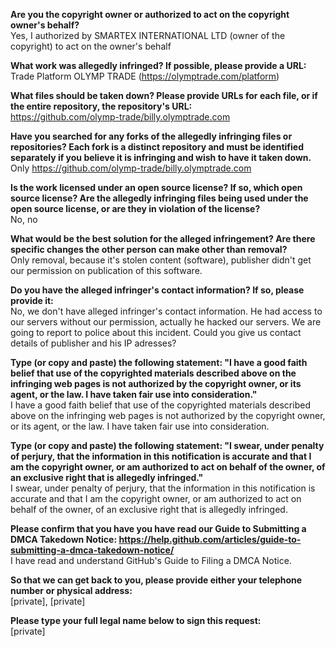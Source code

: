 **Are you the copyright owner or authorized to act on the copyright owner's behalf?**  
Yes, I authorized by SMARTEX INTERNATIONAL LTD (owner of the copyright) to act on the owner's behalf

**What work was allegedly infringed? If possible, please provide a URL:**  
Trade Platform OLYMP TRADE (https://olymptrade.com/platform)

**What files should be taken down? Please provide URLs for each file, or if the entire repository, the repository's URL:**  
https://github.com/olymp-trade/billy.olymptrade.com

**Have you searched for any forks of the allegedly infringing files or repositories? Each fork is a distinct repository and must be identified separately if you believe it is infringing and wish to have it taken down.**  
Only https://github.com/olymp-trade/billy.olymptrade.com

**Is the work licensed under an open source license? If so, which open source license? Are the allegedly infringing files being used under the open source license, or are they in violation of the license?**  
No, no

**What would be the best solution for the alleged infringement? Are there specific changes the other person can make other than removal?**  
Only removal, because it's stolen content (software), publisher didn't get our permission on publication of this software.

**Do you have the alleged infringer's contact information? If so, please provide it:**  
No, we don't have alleged infringer's contact information. He had access to our servers without our permission, actually he hacked our servers. We are going to report to police about this incident. Could you give us contact details of publisher and his IP adresses?

**Type (or copy and paste) the following statement: "I have a good faith belief that use of the copyrighted materials described above on the infringing web pages is not authorized by the copyright owner, or its agent, or the law. I have taken fair use into consideration."**  
I have a good faith belief that use of the copyrighted materials described above on the infringing web pages is not authorized by the copyright owner, or its agent, or the law. I have taken fair use into consideration.

**Type (or copy and paste) the following statement: "I swear, under penalty of perjury, that the information in this notification is accurate and that I am the copyright owner, or am authorized to act on behalf of the owner, of an exclusive right that is allegedly infringed."**  
I swear, under penalty of perjury, that the information in this notification is accurate and that I am the copyright owner, or am authorized to act on behalf of the owner, of an exclusive right that is allegedly infringed.

**Please confirm that you have you have read our Guide to Submitting a DMCA Takedown Notice: https://help.github.com/articles/guide-to-submitting-a-dmca-takedown-notice/**  
I have read and understand GitHub's Guide to Filing a DMCA Notice.

**So that we can get back to you, please provide either your telephone number or physical address:**  
[private], [private]  

**Please type your full legal name below to sign this request:**  
[private]
